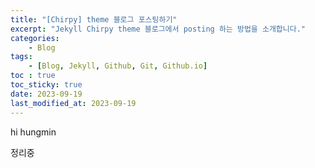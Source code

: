 ```yaml
---
title: "[Chirpy] theme 블로그 포스팅하기"
excerpt: "Jekyll Chirpy theme 블로그에서 posting 하는 방법을 소개합니다."
categories:
    - Blog
tags:
    - [Blog, Jekyll, Github, Git, Github.io]
toc : true
toc_sticky: true
date: 2023-09-19
last_modified_at: 2023-09-19
---
```

hi hungmin

정리중